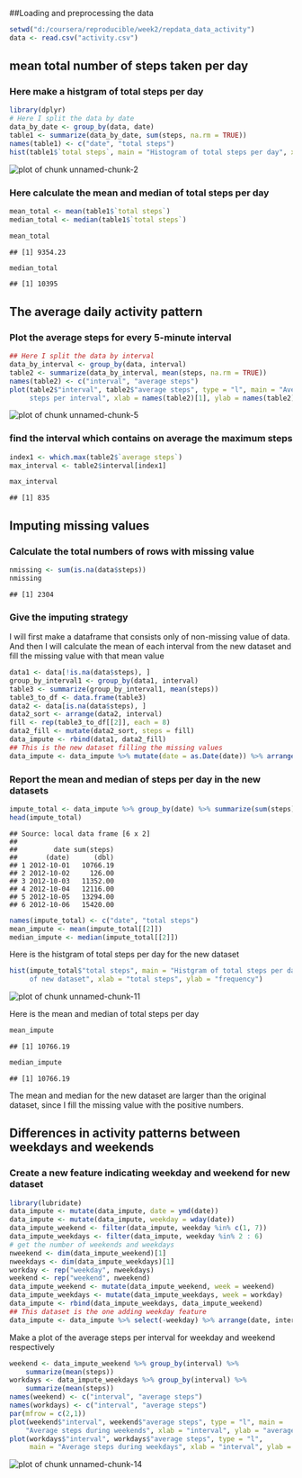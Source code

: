 ##Loading and preprocessing the data

```r
setwd("d:/coursera/reproducible/week2/repdata_data_activity")
data <- read.csv("activity.csv")
```

## mean total number of steps taken per day
### Here make a histgram of total steps per day 

```r
library(dplyr)
# Here I split the data by date
data_by_date <- group_by(data, date)
table1 <- summarize(data_by_date, sum(steps, na.rm = TRUE))
names(table1) <- c("date", "total steps")
hist(table1$`total steps`, main = "Histogram of total steps per day", xlab = "total steps")
```

![plot of chunk unnamed-chunk-2](figure/unnamed-chunk-2-1.png)

### Here calculate the mean and median of total steps per day

```r
mean_total <- mean(table1$`total steps`)
median_total <- median(table1$`total steps`)
```


```r
mean_total
```

```
## [1] 9354.23
```

```r
median_total
```

```
## [1] 10395
```

## The average daily activity pattern
### Plot the average steps for every 5-minute interval

```r
## Here I split the data by interval
data_by_interval <- group_by(data, interval)
table2 <- summarize(data_by_interval, mean(steps, na.rm = TRUE))
names(table2) <- c("interval", "average steps")
plot(table2$"interval", table2$"average steps", type = "l", main = "Average 
     steps per interval", xlab = names(table2)[1], ylab = names(table2)[2])
```

![plot of chunk unnamed-chunk-5](figure/unnamed-chunk-5-1.png)

### find the interval which contains on average the maximum steps

```r
index1 <- which.max(table2$`average steps`)
max_interval <- table2$interval[index1]
```

```r
max_interval
```

```
## [1] 835
```

## Imputing missing values
### Calculate the total numbers of rows with missing value

```r
nmissing <- sum(is.na(data$steps))
nmissing
```

```
## [1] 2304
```
### Give the imputing strategy
I will first make a dataframe that consists only of non-missing value of data. And then I will calculate the mean of each interval from the new dataset and fill the missing value with that mean value

```r
data1 <- data[!is.na(data$steps), ]
group_by_interval1 <- group_by(data1, interval)
table3 <- summarize(group_by_interval1, mean(steps))
table3_to_df <- data.frame(table3)
data2 <- data[is.na(data$steps), ]
data2_sort <- arrange(data2, interval)
fill <- rep(table3_to_df[[2]], each = 8)
data2_fill <- mutate(data2_sort, steps = fill)
data_impute <- rbind(data1, data2_fill)
## This is the new dataset filling the missing values
data_impute <- data_impute %>% mutate(date = as.Date(date)) %>% arrange(date, interval)
```

### Report the mean and median of steps per day in the new datasets

```r
impute_total <- data_impute %>% group_by(date) %>% summarize(sum(steps))
head(impute_total)
```

```
## Source: local data frame [6 x 2]
## 
##         date sum(steps)
##       (date)      (dbl)
## 1 2012-10-01   10766.19
## 2 2012-10-02     126.00
## 3 2012-10-03   11352.00
## 4 2012-10-04   12116.00
## 5 2012-10-05   13294.00
## 6 2012-10-06   15420.00
```

```r
names(impute_total) <- c("date", "total steps")
mean_impute <- mean(impute_total[[2]])
median_impute <- median(impute_total[[2]])
```
Here is the histgram of total steps per day for the new dataset

```r
hist(impute_total$"total steps", main = "Histgram of total steps per day
     of new dataset", xlab = "total steps", ylab = "frequency")
```

![plot of chunk unnamed-chunk-11](figure/unnamed-chunk-11-1.png)

Here is the mean and median of total steps per day

```r
mean_impute
```

```
## [1] 10766.19
```

```r
median_impute
```

```
## [1] 10766.19
```
The mean and median for the new dataset are larger than the original dataset, since I fill the missing value with the positive numbers.

## Differences in activity patterns between weekdays and weekends

### Create a new feature indicating weekday and weekend for new dataset

```r
library(lubridate)
data_impute <- mutate(data_impute, date = ymd(date))
data_impute <- mutate(data_impute, weekday = wday(date))
data_impute_weekend <- filter(data_impute, weekday %in% c(1, 7))
data_impute_weekdays <- filter(data_impute, weekday %in% 2 : 6)
# get the number of weekends and weekdays
nweekend <- dim(data_impute_weekend)[1]
nweekdays <- dim(data_impute_weekdays)[1]
workday <- rep("weekday", nweekdays)
weekend <- rep("weekend", nweekend)
data_impute_weekend <- mutate(data_impute_weekend, week = weekend)
data_impute_weekdays <- mutate(data_impute_weekdays, week = workday)
data_impute <- rbind(data_impute_weekdays, data_impute_weekend)
## This dataset is the one adding weekday feature
data_impute <- data_impute %>% select(-weekday) %>% arrange(date, interval)
```
Make a plot of the average steps per interval for weekday and weekend respectively

```r
weekend <- data_impute_weekend %>% group_by(interval) %>% 
    summarize(mean(steps))
workdays <- data_impute_weekdays %>% group_by(interval) %>%
    summarize(mean(steps))
names(weekend) <- c("interval", "average steps")
names(workdays) <- c("interval", "average steps")
par(mfrow = c(2,1))
plot(weekend$"interval", weekend$"average steps", type = "l", main = 
    "Average steps during weekends", xlab = "interval", ylab = "average          steps")
plot(workdays$"interval", workdays$"average steps", type = "l",
     main = "Average steps during weekdays", xlab = "interval", ylab =            "average steps")
```

![plot of chunk unnamed-chunk-14](figure/unnamed-chunk-14-1.png)



